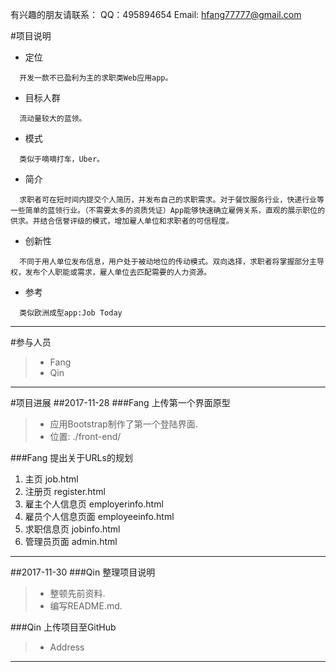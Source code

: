 有兴趣的朋友请联系： QQ：495894654 Email: hfang77777@gmail.com

#项目说明
* 定位
```
  开发一款不已盈利为主的求职类Web应用app。
```    
* 目标人群
```
  流动量较大的蓝领。
```
* 模式
```
  类似于嘀嘀打车，Uber。
```
* 简介
```
  求职者可在短时间内提交个人简历，并发布自己的求职需求。对于餐饮服务行业，快递行业等一些简单的蓝领行业。（不需要太多的资质凭证）App能够快速确立雇佣关系，直观的展示职位的供求。并结合信誉评级的模式，增加雇人单位和求职者的可信程度。
```
* 创新性
```
  不同于用人单位发布信息，用户处于被动地位的传动模式。双向选择，求职者将掌握部分主导权，发布个人职能或需求，雇人单位去匹配需要的人力资源。
```
* 参考
```
  类似欧洲成型app:Job Today
```
- - - - -
#参与人员
>- Fang
>- Qin

- - - - -
#项目进展
##2017-11-28
###Fang 上传第一个界面原型
>- 应用Bootstrap制作了第一个登陆界面.
> - 位置: ./front-end/

###Fang 提出关于URLs的规划
1. 主页 job.html
2. 注册页 register.html
3. 雇主个人信息页 employerinfo.html
4. 雇员个人信息页面 employeeinfo.html
5. 求职信息页 jobinfo.html
6. 管理员页面 admin.html

- - - - -
##2017-11-30
###Qin 整理项目说明
>- 整顿先前资料.
>- 编写README.md.

###Qin 上传项目至GitHub
>- Address

- - - - -
